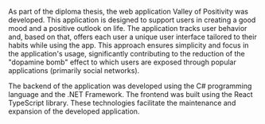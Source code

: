 

As part of the diploma thesis, the web application Valley of Positivity was developed. This application is designed to support users in creating a good mood and a positive outlook on life. The application tracks user behavior and, based on that, offers each user a unique user interface tailored to their habits while using the app. This approach ensures simplicity and focus in the application's usage, significantly contributing to the reduction of the "dopamine bomb" effect to which users are exposed through popular applications (primarily social networks).

The backend of the application was developed using the C# programming language and the .NET Framework. The frontend was built using the React TypeScript library. These technologies facilitate the maintenance and expansion of the developed application.
